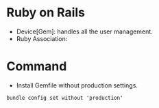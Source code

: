 # Ruby on Rails

- Device[Gem]: handles all the user management.
- Ruby Association: 

# Command
- Install Gemfile without production settings.
```
bundle config set without 'production'
```
